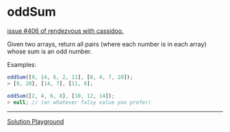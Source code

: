 # oddSum

[issue #406 of rendezvous with cassidoo.](https://buttondown.com/cassidoo/archive/false-expectations-take-away-joy-sandra-bullock/)

Given two arrays, return all pairs (where each number is in each array)
whose sum is an odd number.

Examples:

```ts
oddSum([9, 14, 6, 2, 11], [8, 4, 7, 20]);
> [9, 20], [14, 7], [11, 8];

oddSum([2, 4, 6, 8], [10, 12, 14]);
> null; // (or whatever falsy value you prefer)
```

---

[Solution Playground](https://tsplay.dev/NljROW)
